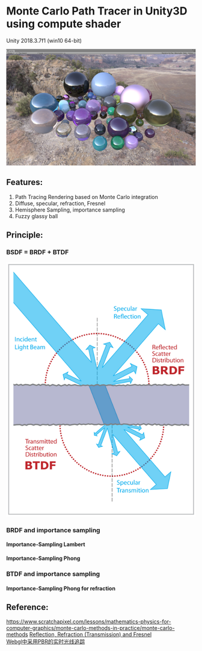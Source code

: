 # Monte Carlo Path Tracer in Unity3D using compute shader

Unity 2018.3.7f1 (win10 64-bit)

![DemoScreenShot](Screenshot/1.png)

## Features:
1. Path Tracing Rendering based on Monte Carlo integration
2. Diffuse, specular, refraction, Fresnel
3. Hemisphere Sampling, importance sampling
4. Fuzzy glassy ball

## Principle:
### BSDF = BRDF + BTDF
![DemoScreenShot](Screenshot/2.png)   
### BRDF and importance sampling
#### Importance-Sampling Lambert
#### Importance-Sampling Phong

### BTDF and importance sampling
#### Importance-Sampling Phong for refraction 


## Reference:
   
https://www.scratchapixel.com/lessons/mathematics-physics-for-computer-graphics/monte-carlo-methods-in-practice/monte-carlo-methods
[Reflection, Refraction (Transmission) and Fresnel](https://www.scratchapixel.com/lessons/3d-basic-rendering/introduction-to-shading/reflection-refraction-fresnel)   
[Webgl中采用PBR的实时光线追踪](https://zhuanlan.zhihu.com/p/58692781)
